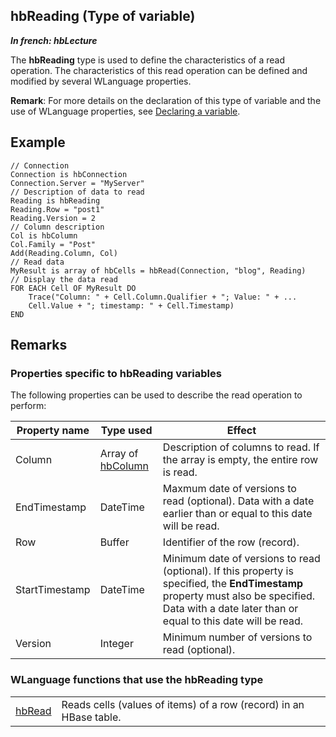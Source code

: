 
## hbReading (Type of variable)

***In french: hbLecture***
				



<a name="XUse"></a>
<a name="Use"></a>
<a name="description"></a>
The **hbReading** type is used to define the characteristics of a read operation. The characteristics of this read operation can be defined and modified by several WLanguage properties. 

**Remark**: For more details on the declaration of this type of variable and the use of WLanguage properties, see [Declaring a variable](../Motscles/1514032.md).
<a name="Example1"></a>
<a name="sample_code"></a>

## Example


```wl
// Connection
Connection is hbConnection
Connection.Server = "MyServer"
// Description of data to read
Reading is hbReading
Reading.Row = "post1"
Reading.Version = 2
// Column description
Col is hbColumn
Col.Family = "Post"
Add(Reading.Column, Col)
// Read data
MyResult is array of hbCells = hbRead(Connection, "blog", Reading)
// Display the data read
FOR EACH Cell OF MyResult DO
	Trace("Column: " + Cell.Column.Qualifier + "; Value: " + ...
	Cell.Value + "; timestamp: " + Cell.Timestamp)
END
```





<a name="NOTE0"></a>

## Remarks
<a name="NOTE0_1"></a>


### Properties specific to hbReading variables
<a name="properties_specific_hbreading_variables_ELTPARAGRAPHE000029"></a>

The following properties can be used to describe the read operation to perform:


| Property name | Type used | Effect |
| --- | --- | --- |
| Column | Array of [hbColumn](../WDLang4/1000021698.md) | Description of columns to read. If the array is empty, the entire row is read. |
| EndTimestamp | DateTime | Maxmum date of versions to read (optional). Data with a date earlier than or equal to this date will be read. |
| Row | Buffer | Identifier of the row (record). |
| StartTimestamp | DateTime | Minimum date of versions to read (optional). If this property is specified, the **EndTimestamp** property must also be specified. Data with a date later than or equal to this date will be read. |
| Version | Integer | Minimum number of versions to read (optional). |


<a name="NOTE0_2"></a>


### WLanguage functions that use the hbReading type
<a name="wlanguage_functions_that_use_the_hbreading_type_ELTPARAGRAPHE000076"></a>




|   |   |
| --- | --- |
| [hbRead](../WDLang4/1000021706.md) | Reads cells (values of items) of a row (record) in an HBase table. |






